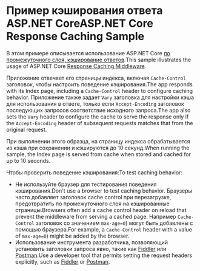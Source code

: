 # <a name="aspnet-core-response-caching-sample"></a><span data-ttu-id="7f969-101">Пример кэширования ответа ASP.NET Core</span><span class="sxs-lookup"><span data-stu-id="7f969-101">ASP.NET Core Response Caching Sample</span></span>

<span data-ttu-id="7f969-102">В этом примере описывается использование ASP.NET Core [по промежуточного слоя, кэширование ответов](https://docs.microsoft.com/aspnet/core/performance/caching/middleware).</span><span class="sxs-lookup"><span data-stu-id="7f969-102">This sample illustrates the usage of ASP.NET Core [Response Caching Middleware](https://docs.microsoft.com/aspnet/core/performance/caching/middleware).</span></span>

<span data-ttu-id="7f969-103">Приложение отвечает его страницы индекса, включая `Cache-Control` заголовок, чтобы настроить поведение кэширования.</span><span class="sxs-lookup"><span data-stu-id="7f969-103">The app responds with its Index page, including a `Cache-Control` header to configure caching behavior.</span></span> <span data-ttu-id="7f969-104">Приложение также задает `Vary` заголовка для настройки кэша для использования в ответе, только если `Accept-Encoding` заголовок последующих запросов соответствие исходного запроса.</span><span class="sxs-lookup"><span data-stu-id="7f969-104">The app also sets the `Vary` header to configure the cache to serve the response only if the `Accept-Encoding` header of subsequent requests matches that from the original request.</span></span>

<span data-ttu-id="7f969-105">При выполнении этого образца, на страницу индекса обрабатывается из кэша при сохранении и кэшируются до 10 секунд.</span><span class="sxs-lookup"><span data-stu-id="7f969-105">When running the sample, the Index page is served from cache when stored and cached for up to 10 seconds.</span></span>

<span data-ttu-id="7f969-106">Чтобы проверить поведение кэширования:</span><span class="sxs-lookup"><span data-stu-id="7f969-106">To test caching behavior:</span></span>

* <span data-ttu-id="7f969-107">Не используйте браузер для тестирования поведения кэширования.</span><span class="sxs-lookup"><span data-stu-id="7f969-107">Don't use a browser to test caching behavior.</span></span> <span data-ttu-id="7f969-108">Браузеры часто добавляет заголовок cache control при перезагрузке, предотвратить по промежуточного слоя на кэшированные страницы.</span><span class="sxs-lookup"><span data-stu-id="7f969-108">Browsers often add a cache control header on reload that prevent the middleware from serving a cached page.</span></span> <span data-ttu-id="7f969-109">Например `Cache-Control` заголовок со значением `max-age=0`) могут быть добавлены с помощью браузера.</span><span class="sxs-lookup"><span data-stu-id="7f969-109">For example, a `Cache-Control` header with a value of `max-age=0`) might be added by the browser.</span></span>
* <span data-ttu-id="7f969-110">Использование инструмента разработчика, позволяющий установить заголовки запроса явно, такие как <a href="https://www.telerik.com/fiddler">Fiddler</a> или <a href="https://www.getpostman.com/">Postman</a>.</span><span class="sxs-lookup"><span data-stu-id="7f969-110">Use a developer tool that permits setting the request headers explicitly, such as <a href="https://www.telerik.com/fiddler">Fiddler</a> or <a href="https://www.getpostman.com/">Postman</a>.</span></span>
